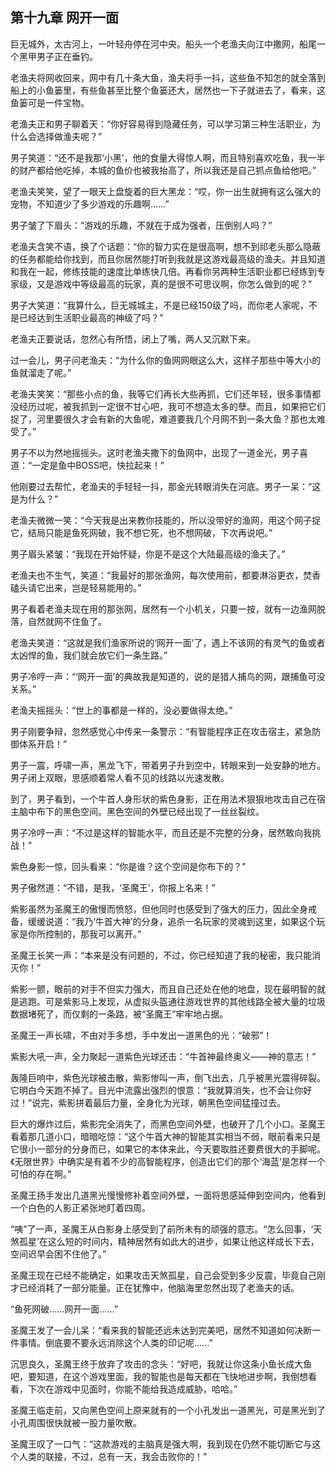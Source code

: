 ## 第十九章 网开一面


巨无城外，太古河上，一叶轻舟停在河中央。船头一个老渔夫向江中撒网，船尾一个黑甲男子正在垂钓。

老渔夫将网收回来，网中有几十条大鱼，渔夫将手一抖，这些鱼不知怎的就全落到船上的小鱼篓里，有些鱼甚至比整个鱼篓还大，居然也一下子就进去了，看来，这鱼篓可是一件宝物。

老渔夫正和男子聊着天：“你好容易得到隐藏任务，可以学习第三种生活职业，为什么会选择做渔夫呢？”

男子笑道：“还不是我那‘小黑’，他的食量大得惊人啊，而且特别喜欢吃鱼，我一半的财产都给他吃掉，本城的鱼价也被我抬高了，所以我还是自己抓点鱼给他吧。”

老渔夫笑笑，望了一眼天上盘旋着的巨大黑龙：“哎，你一出生就拥有这么强大的宠物，不知道少了多少游戏的乐趣啊……”

男子皱了下眉头：“游戏的乐趣，不就在于成为强者，压倒别人吗？”

老渔夫含笑不语，换了个话题：“你的智力实在是很高啊，想不到祁老头那么隐蔽的任务都能给你找到，而且你居然能打听到我就是这游戏最高级的渔夫。并且知道和我在一起，修练技能的速度比单练快几倍。再看你另两种生活职业都已经练到专家级，又是游戏中等级最高的玩家，真的是很不可思议啊，你怎么做到的呢？”

男子大笑道：“我算什么，巨无城城主，不是已经150级了吗，而你老人家呢，不是已经达到生活职业最高的神级了吗？”

老渔夫正要说话，忽然心有所悟，闭上了嘴，两人又沉默下来。

过一会儿，男子问老渔夫：“为什么你的鱼网网眼这么大，这样子那些中等大小的鱼就溜走了呢。”

老渔夫笑笑：“那些小点的鱼，我等它们再长大些再抓，它们还年轻，很多事情都没经历过呢，被我抓到一定很不甘心吧，我可不想造太多的孽。而且，如果把它们捉了，河里要很久才会有新的大鱼呢，难道要我几个月网不到一条大鱼？那也太难受了。”

男子不以为然地摇摇头。这时老渔夫撒下的鱼网中，出现了一道金光，男子喜道：“一定是鱼中BOSS吧，快拉起来！”

他刚要过去帮忙，老渔夫的手轻轻一抖，那金光转眼消失在河底。男子一呆：“这是为什么？”

老渔夫微微一笑：“今天我是出来教你技能的，所以没带好的渔网，用这个网子捉它，结局只能是鱼死网破，我不想它死，也不想网破，下次再说吧。”

男子眉头紧皱：“我现在开始怀疑，你是不是这个大陆最高级的渔夫了。”

老渔夫也不生气，笑道：“我最好的那张渔网，每次使用前，都要淋浴更衣，焚香磕头请它出来，岂是轻易能用的。”

男子看着老渔夫现在用的那张网，居然有一个小机关，只要一按，就有一边渔网脱落，自然就网不住鱼了。

老渔夫笑道：“这就是我们渔家所说的‘网开一面’了，遇上不该网的有灵气的鱼或者太凶悍的鱼，我们就会放它们一条生路。”

男子冷哼一声：“‘网开一面’的典故我是知道的，说的是猎人捕鸟的网，跟捕鱼可没关系。”

老渔夫摇摇头：“世上的事都是一样的，没必要做得太绝。”

男子刚要争辩，忽然感觉心中传来一条警示：“有智能程序正在攻击宿主，紧急防御体系开启！”

男子一震，呼啸一声，黑龙飞下，带着男子升到空中，转眼来到一处安静的地方。男子闭上双眼，思感顺着常人看不见的线路以光速发散。

到了，男子看到，一个牛首人身形状的紫色身影，正在用法术狠狠地攻击自己在宿主脑中布下的黑色空间。黑色空间的外壁已经出现了一丝丝裂纹。

男子冷哼一声：“不过是这样的智能水平，而且还是不完整的分身，居然敢向我挑战！”

紫色身影一惊，回头看来：“你是谁？这个空间是你布下的？”

男子傲然道：“不错，是我，‘圣魔王’，你报上名来！”

紫影虽然为圣魔王的傲慢而愤怒，但他同时也感受到了强大的压力，因此全身戒备，缓缓说道：“我乃‘牛首大神’的分身，追杀一名玩家的灵魂到这里，如果这个玩家是你所控制的，那我可以离开。”

圣魔王长笑一声：“本来是没有问题的，不过，你已经知道了我的秘密，我只能消灭你！”

紫影一颤，眼前的对手不但实力强大，而且自己还处在他的地盘，现在最明智的就是逃跑。可是紫影马上发现，从虚拟头盔通往游戏世界的其他线路全被大量的垃圾数据堵死了，而仅剩的一条路，被“圣魔王”牢牢地占据。

圣魔王一声长啸，不由对手多想，手中发出一道黑色的光：“破邪”！

紫影大吼一声，全力聚起一道紫色光球还击：“牛首神最终奥义——神的意志！”

轰隆巨响中，紫色光球被击散，紫影惨叫一声，倒飞出去，几乎被黑光震得碎裂。它明白今天跑不掉了。目光中流露出强烈的恨意：“我就算消失，也不会让你好过！”说完，紫影拼着最后力量，全身化为光球，朝黑色空间猛撞过去。

巨大的爆炸过后，紫影完全消失了，而黑色空间外壁，也破开了几个小口。圣魔王看着那几道小口，暗暗吃惊：“这个牛首大神的智能其实相当不弱，眼前看来只是它很小一部分的分身而已，如果它的本体来此，今天要取胜还要费很大的手脚呢。《无限世界》中确实是有着不少的高智能程序，创造出它们的那个‘海蓝’是怎样一个可怕的存在啊。”

圣魔王扬手发出几道黑光慢慢修补着空间外壁，一面将思感延伸到空间内，他看到一个白色的人影正紧张地盯着四周。

“咦”了一声，圣魔王从白影身上感受到了前所未有的顽强的意志。“怎么回事，‘天煞孤星’在这么短的时间内，精神居然有如此大的进步，如果让他这样成长下去，空间迟早会困不住他了。”

圣魔王现在已经不能确定，如果攻击天煞孤星，自己会受到多少反震，毕竟自己刚才已经消耗了一部分能量。正在犹豫中，他脑海里忽然出现了老渔夫的话。

“鱼死网破……网开一面……”

圣魔王发了一会儿呆：“看来我的智能还远未达到完美吧，居然不知道如何决断一件事情。倒底要不要永远消除这个人类的印记呢……”

沉思良久，圣魔王终于放弃了攻击的念头：“好吧，我就让你这条小鱼长成大鱼吧，要知道，在这个游戏里面，我的智能也是每天都在飞快地进步啊，我倒想看看，下次在游戏中见面时，你能不能给我造成威胁，哈哈。”

圣魔王临走前，又向黑色空间上原来就有的一个小孔发出一道黑光，可是黑光到了小孔周围很快就被一股力量吹散。

圣魔王叹了一口气：“这款游戏的主脑真是强大啊，我到现在仍然不能切断它与这个人类的联接，不过，总有一天，我会击败你的！”





